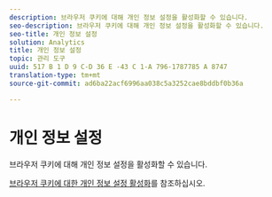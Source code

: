 ```yaml
---
description: 브라우저 쿠키에 대해 개인 정보 설정을 활성화할 수 있습니다.
seo-description: 브라우저 쿠키에 대해 개인 정보 설정을 활성화할 수 있습니다.
seo-title: 개인 정보 설정
solution: Analytics
title: 개인 정보 설정
topic: 관리 도구
uuid: 517 B 1 D 9 C-D 36 E -43 C 1-A 796-1787785 A 8747
translation-type: tm+mt
source-git-commit: ad6ba22acf6996aa038c5a3252cae8bddbf0b36a

---
```



# 개인 정보 설정

브라우저 쿠키에 대해 개인 정보 설정을 활성화할 수 있습니다.

[브라우저 쿠키에 대한 개인 정보 설정 활성화](https://marketing.adobe.com/resources/help/en_US/whitepapers/cookies/?f=browser_cookie_settings)를 참조하십시오.
